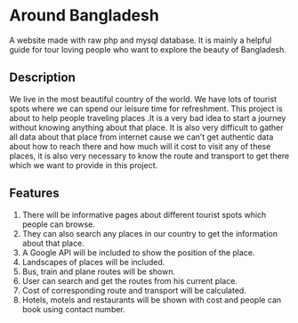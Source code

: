 # Around Bangladesh

A website made with raw php and mysql database. It is mainly a helpful guide for tour loving people who want to explore the beauty of Bangladesh. 

## Description

We live in the most beautiful country of the world. We have lots of tourist spots where we can spend our leisure time for refreshment.
This project is about to help people traveling places .It is a very bad idea to start a journey without knowing anything about that place. 
It is also very difficult to gather all data about that place from internet cause we can’t get authentic data about how to reach there 
and how much will it cost to visit any of these places, it is also very necessary to know the route and transport to get there 
which we want to provide in this project.


## Features

1.	There will be informative pages about different tourist spots which people can browse.
2.	They can also search any places in our country to get the information about that place.
3.	A Google API will be included to show the position of the place.
4.	Landscapes of places will be included.
5.	Bus, train and plane routes will be shown.
6.	User can search and get the routes from his current place.
7.	Cost of corresponding route and transport will be calculated.
8.	Hotels, motels and restaurants will be shown with cost and people can book using contact number.
